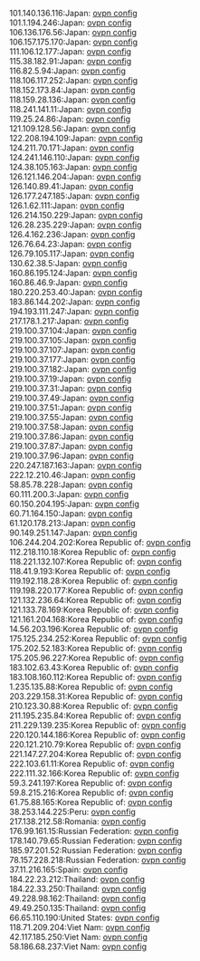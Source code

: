 101.140.136.116:Japan: [ovpn config](vpn/101_140_136_116.ovpn)  
101.1.194.246:Japan: [ovpn config](vpn/101_1_194_246.ovpn)  
106.136.176.56:Japan: [ovpn config](vpn/106_136_176_56.ovpn)  
106.157.175.170:Japan: [ovpn config](vpn/106_157_175_170.ovpn)  
111.106.12.177:Japan: [ovpn config](vpn/111_106_12_177.ovpn)  
115.38.182.91:Japan: [ovpn config](vpn/115_38_182_91.ovpn)  
116.82.5.94:Japan: [ovpn config](vpn/116_82_5_94.ovpn)  
118.106.117.252:Japan: [ovpn config](vpn/118_106_117_252.ovpn)  
118.152.173.84:Japan: [ovpn config](vpn/118_152_173_84.ovpn)  
118.159.28.136:Japan: [ovpn config](vpn/118_159_28_136.ovpn)  
118.241.141.11:Japan: [ovpn config](vpn/118_241_141_11.ovpn)  
119.25.24.86:Japan: [ovpn config](vpn/119_25_24_86.ovpn)  
121.109.128.56:Japan: [ovpn config](vpn/121_109_128_56.ovpn)  
122.208.194.109:Japan: [ovpn config](vpn/122_208_194_109.ovpn)  
124.211.70.171:Japan: [ovpn config](vpn/124_211_70_171.ovpn)  
124.241.146.110:Japan: [ovpn config](vpn/124_241_146_110.ovpn)  
124.38.105.163:Japan: [ovpn config](vpn/124_38_105_163.ovpn)  
126.121.146.204:Japan: [ovpn config](vpn/126_121_146_204.ovpn)  
126.140.89.41:Japan: [ovpn config](vpn/126_140_89_41.ovpn)  
126.177.247.185:Japan: [ovpn config](vpn/126_177_247_185.ovpn)  
126.1.62.111:Japan: [ovpn config](vpn/126_1_62_111.ovpn)  
126.214.150.229:Japan: [ovpn config](vpn/126_214_150_229.ovpn)  
126.28.235.229:Japan: [ovpn config](vpn/126_28_235_229.ovpn)  
126.4.162.236:Japan: [ovpn config](vpn/126_4_162_236.ovpn)  
126.76.64.23:Japan: [ovpn config](vpn/126_76_64_23.ovpn)  
126.79.105.117:Japan: [ovpn config](vpn/126_79_105_117.ovpn)  
130.62.38.5:Japan: [ovpn config](vpn/130_62_38_5.ovpn)  
160.86.195.124:Japan: [ovpn config](vpn/160_86_195_124.ovpn)  
160.86.46.9:Japan: [ovpn config](vpn/160_86_46_9.ovpn)  
180.220.253.40:Japan: [ovpn config](vpn/180_220_253_40.ovpn)  
183.86.144.202:Japan: [ovpn config](vpn/183_86_144_202.ovpn)  
194.193.111.247:Japan: [ovpn config](vpn/194_193_111_247.ovpn)  
217.178.1.217:Japan: [ovpn config](vpn/217_178_1_217.ovpn)  
219.100.37.104:Japan: [ovpn config](vpn/219_100_37_104.ovpn)  
219.100.37.105:Japan: [ovpn config](vpn/219_100_37_105.ovpn)  
219.100.37.107:Japan: [ovpn config](vpn/219_100_37_107.ovpn)  
219.100.37.177:Japan: [ovpn config](vpn/219_100_37_177.ovpn)  
219.100.37.182:Japan: [ovpn config](vpn/219_100_37_182.ovpn)  
219.100.37.19:Japan: [ovpn config](vpn/219_100_37_19.ovpn)  
219.100.37.31:Japan: [ovpn config](vpn/219_100_37_31.ovpn)  
219.100.37.49:Japan: [ovpn config](vpn/219_100_37_49.ovpn)  
219.100.37.51:Japan: [ovpn config](vpn/219_100_37_51.ovpn)  
219.100.37.55:Japan: [ovpn config](vpn/219_100_37_55.ovpn)  
219.100.37.58:Japan: [ovpn config](vpn/219_100_37_58.ovpn)  
219.100.37.86:Japan: [ovpn config](vpn/219_100_37_86.ovpn)  
219.100.37.87:Japan: [ovpn config](vpn/219_100_37_87.ovpn)  
219.100.37.96:Japan: [ovpn config](vpn/219_100_37_96.ovpn)  
220.247.187.163:Japan: [ovpn config](vpn/220_247_187_163.ovpn)  
222.12.210.46:Japan: [ovpn config](vpn/222_12_210_46.ovpn)  
58.85.78.228:Japan: [ovpn config](vpn/58_85_78_228.ovpn)  
60.111.200.3:Japan: [ovpn config](vpn/60_111_200_3.ovpn)  
60.150.204.195:Japan: [ovpn config](vpn/60_150_204_195.ovpn)  
60.71.164.150:Japan: [ovpn config](vpn/60_71_164_150.ovpn)  
61.120.178.213:Japan: [ovpn config](vpn/61_120_178_213.ovpn)  
90.149.251.147:Japan: [ovpn config](vpn/90_149_251_147.ovpn)  
106.244.204.202:Korea Republic of: [ovpn config](vpn/106_244_204_202.ovpn)  
112.218.110.18:Korea Republic of: [ovpn config](vpn/112_218_110_18.ovpn)  
118.221.132.107:Korea Republic of: [ovpn config](vpn/118_221_132_107.ovpn)  
118.41.9.193:Korea Republic of: [ovpn config](vpn/118_41_9_193.ovpn)  
119.192.118.28:Korea Republic of: [ovpn config](vpn/119_192_118_28.ovpn)  
119.198.220.177:Korea Republic of: [ovpn config](vpn/119_198_220_177.ovpn)  
121.132.236.64:Korea Republic of: [ovpn config](vpn/121_132_236_64.ovpn)  
121.133.78.169:Korea Republic of: [ovpn config](vpn/121_133_78_169.ovpn)  
121.161.204.168:Korea Republic of: [ovpn config](vpn/121_161_204_168.ovpn)  
14.56.203.196:Korea Republic of: [ovpn config](vpn/14_56_203_196.ovpn)  
175.125.234.252:Korea Republic of: [ovpn config](vpn/175_125_234_252.ovpn)  
175.202.52.183:Korea Republic of: [ovpn config](vpn/175_202_52_183.ovpn)  
175.205.96.227:Korea Republic of: [ovpn config](vpn/175_205_96_227.ovpn)  
183.102.63.43:Korea Republic of: [ovpn config](vpn/183_102_63_43.ovpn)  
183.108.160.112:Korea Republic of: [ovpn config](vpn/183_108_160_112.ovpn)  
1.235.135.88:Korea Republic of: [ovpn config](vpn/1_235_135_88.ovpn)  
203.229.158.31:Korea Republic of: [ovpn config](vpn/203_229_158_31.ovpn)  
210.123.30.88:Korea Republic of: [ovpn config](vpn/210_123_30_88.ovpn)  
211.195.235.84:Korea Republic of: [ovpn config](vpn/211_195_235_84.ovpn)  
211.229.139.235:Korea Republic of: [ovpn config](vpn/211_229_139_235.ovpn)  
220.120.144.186:Korea Republic of: [ovpn config](vpn/220_120_144_186.ovpn)  
220.121.210.79:Korea Republic of: [ovpn config](vpn/220_121_210_79.ovpn)  
221.147.27.204:Korea Republic of: [ovpn config](vpn/221_147_27_204.ovpn)  
222.103.61.11:Korea Republic of: [ovpn config](vpn/222_103_61_11.ovpn)  
222.111.32.166:Korea Republic of: [ovpn config](vpn/222_111_32_166.ovpn)  
59.3.241.197:Korea Republic of: [ovpn config](vpn/59_3_241_197.ovpn)  
59.8.215.216:Korea Republic of: [ovpn config](vpn/59_8_215_216.ovpn)  
61.75.88.165:Korea Republic of: [ovpn config](vpn/61_75_88_165.ovpn)  
38.253.144.225:Peru: [ovpn config](vpn/38_253_144_225.ovpn)  
217.138.212.58:Romania: [ovpn config](vpn/217_138_212_58.ovpn)  
176.99.161.15:Russian Federation: [ovpn config](vpn/176_99_161_15.ovpn)  
178.140.79.65:Russian Federation: [ovpn config](vpn/178_140_79_65.ovpn)  
185.97.201.52:Russian Federation: [ovpn config](vpn/185_97_201_52.ovpn)  
78.157.228.218:Russian Federation: [ovpn config](vpn/78_157_228_218.ovpn)  
37.11.216.165:Spain: [ovpn config](vpn/37_11_216_165.ovpn)  
184.22.23.212:Thailand: [ovpn config](vpn/184_22_23_212.ovpn)  
184.22.33.250:Thailand: [ovpn config](vpn/184_22_33_250.ovpn)  
49.228.98.162:Thailand: [ovpn config](vpn/49_228_98_162.ovpn)  
49.49.250.135:Thailand: [ovpn config](vpn/49_49_250_135.ovpn)  
66.65.110.190:United States: [ovpn config](vpn/66_65_110_190.ovpn)  
118.71.209.204:Viet Nam: [ovpn config](vpn/118_71_209_204.ovpn)  
42.117.185.250:Viet Nam: [ovpn config](vpn/42_117_185_250.ovpn)  
58.186.68.237:Viet Nam: [ovpn config](vpn/58_186_68_237.ovpn)  
